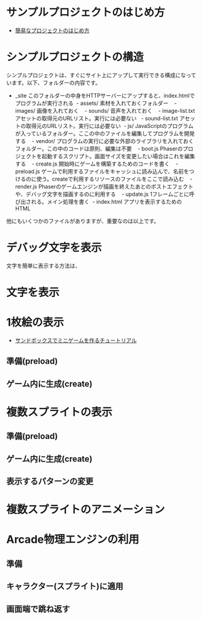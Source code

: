 # サンプルプロジェクトのはじめ方
- [簡易なプロジェクトのはじめ方](https://github.com/am1tanaka/10k-gamedev#プロジェクトを作成する)

# シンプルプロジェクトの構造
シンプルプロジェクトは、すぐにサイト上にアップして実行できる構成になっています。以下、フォルダーの内容です。

- _site このフォルダーの中身をHTTPサーバーにアップすると、index.htmlでプログラムが実行される
  - assets/ 素材を入れておくフォルダー
    - images/ 画像を入れておく
    - sounds/ 音声を入れておく
    - image-list.txt アセットの取得元のURLリスト。実行には必要ない
    - sound-list.txt アセットの取得元のURLリスト。実行には必要ない
  - js/ JavaScriptのプログラムが入っているフォルダー。ここの中のファイルを編集してプログラムを開発する
    - vendor/ プログラムの実行に必要な外部のライブラリを入れておくフォルダー。この中のコードは原則、編集は不要
    - boot.js Phaserのプロジェクトを起動するスクリプト。画面サイズを変更したい場合はこれを編集する
    - create.js 開始時にゲームを構築するためのコードを書く
    - preload.js ゲームで利用するファイルをキャッシュに読み込んで、名前をつけるのに使う。createで利用するリソースのファイルをここで読み込む
    - render.js Phaserのゲームエンジンが描画を終えたあとのポストエフェクトや、デバッグ文字を描画するのに利用する
    - update.js 1フレームごとに呼び出される。メイン処理を書く
  - index.html アプリを表示するためのHTML

他にもいくつかのファイルがありますが、重要なのは以上です。

# デバッグ文字を表示
文字を簡単に表示する方法は、

# 文字を表示

# 1枚絵の表示
- [サンドボックスでミニゲームを作るチュートリアル](http://am1tanaka.hatenablog.com/entry/2017/04/19/211234)

## 準備(preload)

## ゲーム内に生成(create)

# 複数スプライトの表示
## 準備(preload)

## ゲーム内に生成(create)

## 表示するパターンの変更

# 複数スプライトのアニメーション

# Arcade物理エンジンの利用
## 準備

## キャラクター(スプライト)に適用

## 画面端で跳ね返す

